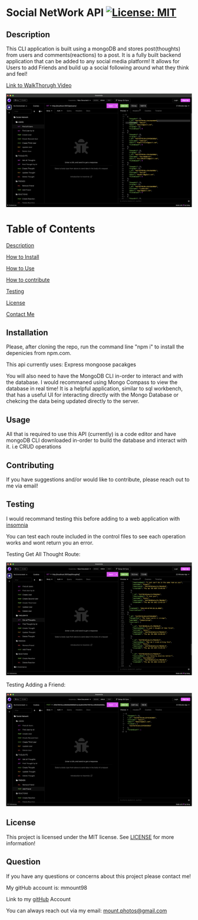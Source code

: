 # Social NetWork API [![License: MIT](https://img.shields.io/badge/license-MIT-green)](https://www.mit.edu/~amini/LICENSE.md)

<a name="description"></a>

## Description

This CLI application is built using a mongoDB and stores post(thoughts) from users and comments(reactions) to a post. It is a fully built backend application that can be added to any social media platform! It allows for Users to add Friends and build up a social following around what they think and feel!

[Link to WalkThorugh Video](https://drive.google.com/file/d/15We-SWZftGXvDedMR6JHQoFvqYpMbNYc/view)

![get all Users](./assets/images/Get-users.png)

# Table of Contents

[Description](#description)

[How to Install](#install)

[How to Use](#usage)

[How to contribute](#contribute)

[Testing](#test)

[License](#license)

[Contact Me](#contact)

<a name="install"></a>

## Installation

Please, after cloning the repo, run the command line "npm i" to install the depenicies from npm.com.

This api currently uses:
Express
mongoose pacakges

You will also need to have the MongoDB CLI in-order to interact and with the database. I would recommaned using Mongo Compass to view the database in real time! It is a helpful application, similar to sql workbench, that has a useful UI for interacting directly with the Mongo Database or chekcing the data being updated directly to the server.

<a name="usage"></a>

## Usage

All that is required to use this API (currently) is a code editor and have mongoDB CLI downloaded in-order to build the database and interact with it. i.e CRUD operations

<a name="contribute"></a>

## Contributing

If you have suggestions and/or would like to contribute, please reach out to me via email!

<a name='test'></a>

## Testing

I would recommand testing this before adding to a web application with [insomnia](https://insomnia.rest/)

You can test each route included in the control files to see each operation works and wont return you an error.

Testing Get All Thought Route:

![get all thought Routes](./assets/images/Thoughts.png)

Testing Adding a Friend:

![Add Friend](./assets/images/Add-Friend.png)

<a name="license"></a>

## License

This project is licensed under the MIT license.
See [LICENSE](https://www.mit.edu/~amini/LICENSE.md) for more information!

<a name="contact"></a>

## Question

If you have any questions or concerns about this project please contact me!

My gitHub account is: mmount98

Link to my [gitHub](https://github.com/mmount98) Account

You can always reach out via my email: mount.photos@gmail.com
